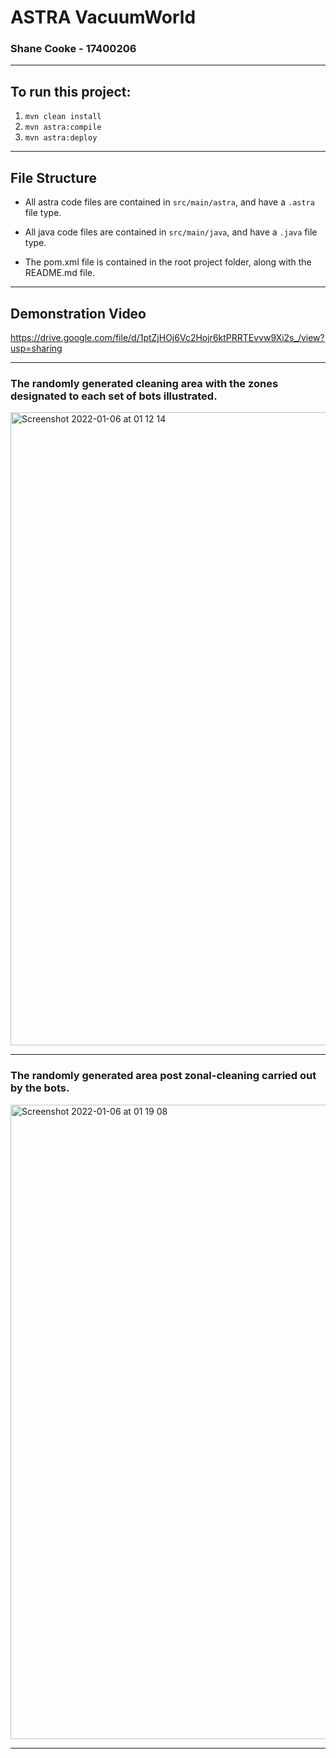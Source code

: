 # ASTRA VacuumWorld
### Shane Cooke - 17400206

---

## To run this project:

1) `mvn clean install`
2) `mvn astra:compile`
3) `mvn astra:deploy`

---

## File Structure

- All astra code files are contained in `src/main/astra`, and have a `.astra` file type.

- All java code files are contained in `src/main/java`, and have a `.java` file type.

- The pom.xml file is contained in the root project folder, along with the README.md file.

---

## Demonstration Video

https://drive.google.com/file/d/1ptZjHOj6Vc2Hojr6ktPRRTEvvw9Xi2s_/view?usp=sharing

---

### The randomly generated cleaning area with the zones designated to each set of bots illustrated.

<img width="1013" alt="Screenshot 2022-01-06 at 01 12 14" src="https://user-images.githubusercontent.com/120044490/206278556-831f6030-a2b5-4715-9669-b3106a267dd6.png">

---

### The randomly generated area post zonal-cleaning carried out by the bots.

<img width="1015" alt="Screenshot 2022-01-06 at 01 19 08" src="https://user-images.githubusercontent.com/120044490/206278650-963389c7-7ba7-4926-bc25-8ee471d339e0.png">

---
